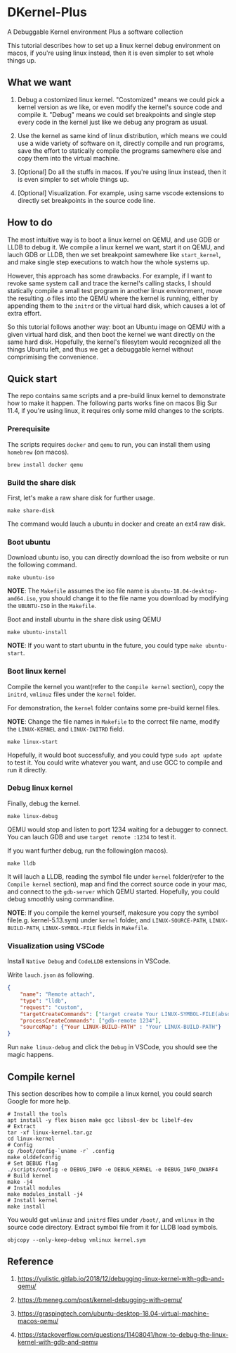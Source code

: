 # DKernel-Plus

A Debuggable Kernel environment Plus a software collection

This tutorial describes how to set up a linux kernel debug environment on macos, if you're using linux instead, then it is even simpler to set whole things up.

## What we want

1. Debug a costomized linux kernel. "Costomized" means we could pick a kernel version as we like, or even modify the kernel's source code and compile it. "Debug" means we could set breakpoints and single step every code in the kernel just like we debug any program as usual.

2. Use the kernel as same kind of linux distribution, which means we could use a wide variety of software on it, directly compile and run programs, save the effort to statically compile the programs samewhere else and copy them into the virtual machine.

3. [Optional] Do all the stuffs in macos. If you're using linux instead, then it is even simpler to set whole things up.

4. [Optional] Visualization. For example, using same vscode extensions to directly set breakpoints in the source code line.

## How to do

The most intuitive way is to boot a linux kernel on QEMU, and use GDB or LLDB to debug it. We compile a linux kernel we want, start it on QEMU, and lauch GDB or LLDB, then we set breakpoint samewhere like `start_kernel`, and make single step executions to watch how the whole systems up.

However, this approach has some drawbacks. For example, if I want to revoke same system call and trace the kernel's calling stacks, I should statically compile a small test program in another linux environment, move the resulting .o files into the QEMU where the kernel is running, either by appending them to the `initrd` or the virtual hard disk, which causes a lot of extra effort.

So this tutorial follows another way: boot an Ubuntu image on QEMU with a given virtual hard disk, and then boot the kernel we want directly on the same hard disk. Hopefully, the kernel's filesytem would recognized all the things Ubuntu left, and thus we get a debuggable kernel without comprimising the convenience.

## Quick start

The repo contains same scripts and a pre-build linux kernel to demonstrate how to make it happen. The following parts works fine on macos Big Sur 11.4, if you're using linux, it requires only some mild changes to the scripts.

### Prerequisite

The scripts requires `docker` and `qemu` to run, you can install them using `homebrew` (on macos).

```shell
brew install docker qemu 
```

### Build the share disk

First, let's make a raw share disk for further usage.

```shell
make share-disk
```

The command would lauch a ubuntu in docker and create an ext4 raw disk.

### Boot ubuntu

Download ubuntu iso, you can directly download the iso from website or run the following command.

```shell
make ubuntu-iso
```

**NOTE**: The `Makefile` assumes the iso file name is `ubuntu-18.04-desktop-amd64.iso`, you should change it to the file name you download by modifying the `UBUNTU-ISO` in the `Makefile`.

Boot and install ubuntu in the share disk using QEMU

```shell
make ubuntu-install
```

**NOTE**: If you want to start ubuntu in the future, you could type `make ubuntu-start`.

### Boot linux kernel

Compile the kernel you want(refer to the `Compile kernel` section), copy the `initrd`, `vmlinuz` files under the `kernel` folder.

For demonstration, the `kernel` folder contains some pre-build kernel files.

**NOTE**: Change the file names in `Makefile` to the correct file name, modify the `LINUX-KERNEL` and `LINUX-INITRD` field.

```shell
make linux-start
```

Hopefully, it would boot successfully, and you could type `sudo apt update` to test it. You could write whatever you want, and use GCC to compile and run it directly.

### Debug linux kernel

Finally, debug the kernel.

```shell
make linux-debug
```

QEMU would stop and listen to port 1234 waiting for a debugger to connect. You can lauch GDB and use `target remote :1234` to test it.

If you want further debug, run the following(on macos).

```shell
make lldb
```

It will lauch a LLDB, reading the symbol file under `kernel` folder(refer to the `Compile kernel` section), map and find the correct source code in your mac, and connect to the `gdb-server` which QEMU started. Hopefully, you could debug smoothly using commandline.

**NOTE**: If you compile the kernel yourself, makesure you copy the symbol file(e.g. kernel-5.13.sym) under `kernel` folder, and `LINUX-SOURCE-PATH`, `LINUX-BUILD-PATH`, `LINUX-SYMBOL-FILE` fields in `Makefile`.

### Visualization using VSCode

Install `Native Debug` and `CodeLLDB` extensions in VSCode.

Write `lauch.json` as following.

```json
{
    "name": "Remote attach",
    "type": "lldb",
    "request": "custom",
    "targetCreateCommands": ["target create Your LINUX-SYMBOL-FILE(absolute path)"],
    "processCreateCommands": ["gdb-remote 1234"],
    "sourceMap": {"Your LINUX-BUILD-PATH" : "Your LINUX-BUILD-PATH"}
}
```

Run `make linux-debug` and click the `Debug` in VSCode, you should see the magic happens.

## Compile kernel

This section describes how to compile a linux kernel, you could search Google for more help.

```shell
# Install the tools
apt install -y flex bison make gcc libssl-dev bc libelf-dev
# Extract
tar -xf linux-kernel.tar.gz  
cd linux-kernel
# Config
cp /boot/config-`uname -r` .config
make olddefconfig
# Set DEBUG flag
./scripts/config -e DEBUG_INFO -e DEBUG_KERNEL -e DEBUG_INFO_DWARF4
# Build kernel
make -j4
# Install modules
make modules_install -j4
# Install kernel
make install
```

You would get `vmlinuz` and `initrd` files under `/boot/`, and `vmlinux` in the source code directory.
Extract symbol file from it for LLDB load symbols.

```shell
objcopy --only-keep-debug vmlinux kernel.sym
```

## Reference

1. https://yulistic.gitlab.io/2018/12/debugging-linux-kernel-with-gdb-and-qemu/

2. https://bmeneg.com/post/kernel-debugging-with-qemu/

3. https://graspingtech.com/ubuntu-desktop-18.04-virtual-machine-macos-qemu/

4. https://stackoverflow.com/questions/11408041/how-to-debug-the-linux-kernel-with-gdb-and-qemu